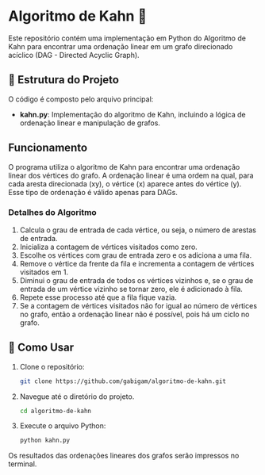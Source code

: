 # Algoritmo de Kahn 🔗

Este repositório contém uma implementação em Python do Algoritmo de Kahn para encontrar uma ordenação linear em um grafo direcionado acíclico (DAG - Directed Acyclic Graph).

## 📁 Estrutura do Projeto

O código é composto pelo arquivo principal:

- **kahn.py**: Implementação do algoritmo de Kahn, incluindo a lógica de ordenação linear e manipulação de grafos.

## Funcionamento

O programa utiliza o algoritmo de Kahn para encontrar uma ordenação linear dos vértices do grafo. A ordenação linear é uma ordem na qual, para cada aresta direcionada \(xy\), o vértice \(x\) aparece antes do vértice \(y\). Esse tipo de ordenação é válido apenas para DAGs.

### Detalhes do Algoritmo

1. Calcula o grau de entrada de cada vértice, ou seja, o número de arestas de entrada.
2. Inicializa a contagem de vértices visitados como zero.
3. Escolhe os vértices com grau de entrada zero e os adiciona a uma fila.
4. Remove o vértice da frente da fila e incrementa a contagem de vértices visitados em 1.
5. Diminui o grau de entrada de todos os vértices vizinhos e, se o grau de entrada de um vértice vizinho se tornar zero, ele é adicionado à fila.
6. Repete esse processo até que a fila fique vazia.
7. Se a contagem de vértices visitados não for igual ao número de vértices no grafo, então a ordenação linear não é possível, pois há um ciclo no grafo.

## 🚀 Como Usar

1. Clone o repositório:
   ```bash
   git clone https://github.com/gabigam/algoritmo-de-kahn.git
   ```
2. Navegue até o diretório do projeto.
   ```bash
   cd algoritmo-de-kahn
   ```
3. Execute o arquivo Python:
   ```bash
   python kahn.py
   ```

Os resultados das ordenações lineares dos grafos serão impressos no terminal.
